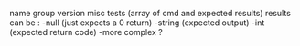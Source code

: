 name
group
version
misc
tests (array of cmd and expected results)
results can be :
 -null (just expects a 0 return)
 -string (expected output)
 -int (expected return code)
 -more complex ?

